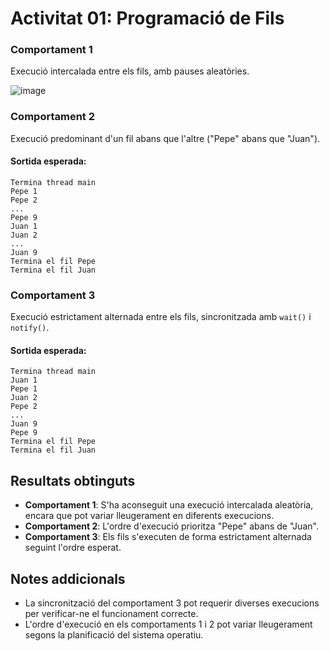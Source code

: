 # Activitat 01: Programació de Fils

### Comportament 1
Execució intercalada entre els fils, amb pauses aleatòries.

![image](https://github.com/user-attachments/assets/1b4da152-8550-4a48-ad0e-8ea3bfca0b6f)


### Comportament 2
Execució predominant d'un fil abans que l'altre ("Pepe" abans que "Juan").

#### Sortida esperada:
```
Termina thread main
Pepe 1
Pepe 2
...
Pepe 9
Juan 1
Juan 2
...
Juan 9
Termina el fil Pepe
Termina el fil Juan
```

### Comportament 3
Execució estrictament alternada entre els fils, sincronitzada amb `wait()` i `notify()`.

#### Sortida esperada:
```
Termina thread main
Juan 1
Pepe 1
Juan 2
Pepe 2
...
Juan 9
Pepe 9
Termina el fil Pepe
Termina el fil Juan
```

## Resultats obtinguts

- **Comportament 1**: S'ha aconseguit una execució intercalada aleatòria, encara que pot variar lleugerament en diferents execucions.
- **Comportament 2**: L'ordre d'execució prioritza "Pepe" abans de "Juan".
- **Comportament 3**: Els fils s'executen de forma estrictament alternada seguint l'ordre esperat.

## Notes addicionals
- La sincronització del comportament 3 pot requerir diverses execucions per verificar-ne el funcionament correcte.
- L'ordre d'execució en els comportaments 1 i 2 pot variar lleugerament segons la planificació del sistema operatiu.

